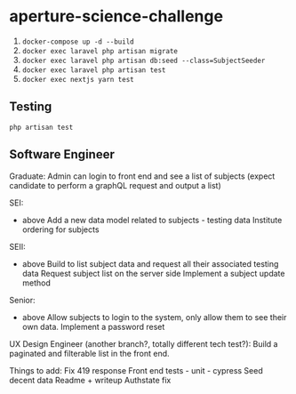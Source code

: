 # aperture-science-challenge
1. ``` docker-compose up -d --build ```
2. ``` docker exec laravel php artisan migrate ```
3. ``` docker exec laravel php artisan db:seed --class=SubjectSeeder ```
4. ``` docker exec laravel php artisan test ```
5. ``` docker exec nextjs yarn test ```


## Testing 
```php artisan test```

## Software Engineer

Graduate:
Admin can login to front end and see a list of subjects (expect candidate to perform a graphQL request and output a list)

SEI:
+ above
Add a new data model related to subjects - testing data
Institute ordering for subjects

SEII:
+ above
Build to list subject data and request all their associated testing data
Request subject list on the server side
Implement a subject update method

Senior:
+ above
Allow subjects to login to the system, only allow them to see their own data.
Implement a password reset


UX Design Engineer (another branch?, totally different tech test?):
Build a paginated and filterable list in the front end.

Things to add:
Fix 419 response
Front end tests
    - unit
    - cypress
Seed decent data
Readme + writeup
Authstate fix